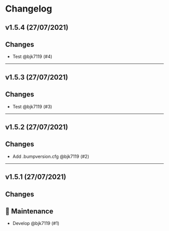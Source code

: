 # Changelog

## v1.5.4 (27/07/2021)
## Changes
- Test @bjk7119 (#4)

---

## v1.5.3 (27/07/2021)
## Changes
- Test @bjk7119 (#3)

---

## v1.5.2 (27/07/2021)
## Changes
- Add .bumpversion.cfg @bjk7119 (#2)

---

## v1.5.1 (27/07/2021)
## Changes
## 🔧 Maintenance

- Develop @bjk7119 (#1)

